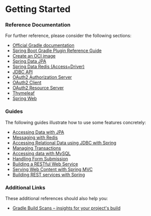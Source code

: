 # Getting Started

### Reference Documentation

For further reference, please consider the following sections:

* [Official Gradle documentation](https://docs.gradle.org)
* [Spring Boot Gradle Plugin Reference Guide](https://docs.spring.io/spring-boot/docs/3.2.9/gradle-plugin/reference/html/)
* [Create an OCI image](https://docs.spring.io/spring-boot/docs/3.2.9/gradle-plugin/reference/html/#build-image)
* [Spring Data JPA](https://docs.spring.io/spring-boot/docs/3.2.9/reference/htmlsingle/index.html#data.sql.jpa-and-spring-data)
* [Spring Data Redis (Access+Driver)](https://docs.spring.io/spring-boot/docs/3.2.9/reference/htmlsingle/index.html#data.nosql.redis)
* [JDBC API](https://docs.spring.io/spring-boot/docs/3.2.9/reference/htmlsingle/index.html#data.sql)
* [OAuth2 Authorization Server](https://docs.spring.io/spring-boot/docs/3.2.9/reference/htmlsingle/index.html#web.security.oauth2.authorization-server)
* [OAuth2 Client](https://docs.spring.io/spring-boot/docs/3.2.9/reference/htmlsingle/index.html#web.security.oauth2.client)
* [OAuth2 Resource Server](https://docs.spring.io/spring-boot/docs/3.2.9/reference/htmlsingle/index.html#web.security.oauth2.server)
* [Thymeleaf](https://docs.spring.io/spring-boot/docs/3.2.9/reference/htmlsingle/index.html#web.servlet.spring-mvc.template-engines)
* [Spring Web](https://docs.spring.io/spring-boot/docs/3.2.9/reference/htmlsingle/index.html#web)

### Guides

The following guides illustrate how to use some features concretely:

* [Accessing Data with JPA](https://spring.io/guides/gs/accessing-data-jpa/)
* [Messaging with Redis](https://spring.io/guides/gs/messaging-redis/)
* [Accessing Relational Data using JDBC with Spring](https://spring.io/guides/gs/relational-data-access/)
* [Managing Transactions](https://spring.io/guides/gs/managing-transactions/)
* [Accessing data with MySQL](https://spring.io/guides/gs/accessing-data-mysql/)
* [Handling Form Submission](https://spring.io/guides/gs/handling-form-submission/)
* [Building a RESTful Web Service](https://spring.io/guides/gs/rest-service/)
* [Serving Web Content with Spring MVC](https://spring.io/guides/gs/serving-web-content/)
* [Building REST services with Spring](https://spring.io/guides/tutorials/rest/)

### Additional Links

These additional references should also help you:

* [Gradle Build Scans – insights for your project's build](https://scans.gradle.com#gradle)

